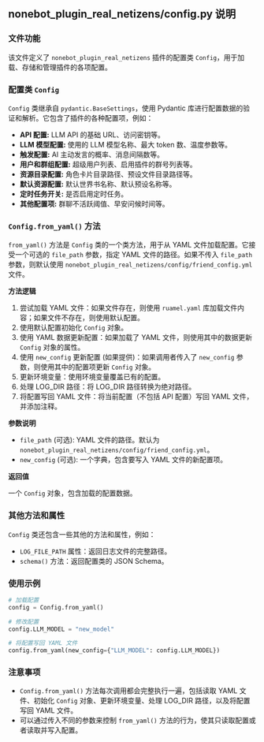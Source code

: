 ## nonebot_plugin_real_netizens/config.py 说明

### 文件功能

该文件定义了 `nonebot_plugin_real_netizens` 插件的配置类 `Config`，用于加载、存储和管理插件的各项配置。

### 配置类 `Config`

`Config` 类继承自 `pydantic.BaseSettings`，使用 Pydantic 库进行配置数据的验证和解析。它包含了插件的各种配置项，例如：

*   **API 配置:** LLM API 的基础 URL、访问密钥等。
*   **LLM 模型配置:** 使用的 LLM 模型名称、最大 token 数、温度参数等。
*   **触发配置:** AI 主动发言的概率、消息间隔数等。
*   **用户和群组配置:** 超级用户列表、启用插件的群号列表等。
*   **资源目录配置:** 角色卡片目录路径、预设文件目录路径等。
*   **默认资源配置:** 默认世界书名称、默认预设名称等。
*   **定时任务开关:** 是否启用定时任务。
*   **其他配置项:** 群聊不活跃阈值、早安问候时间等。

### `Config.from_yaml()` 方法

`from_yaml()` 方法是 `Config` 类的一个类方法，用于从 YAML 文件加载配置。它接受一个可选的 `file_path` 参数，指定 YAML 文件的路径。如果不传入 `file_path` 参数，则默认使用 `nonebot_plugin_real_netizens/config/friend_config.yml` 文件。

**方法逻辑**

1.  尝试加载 YAML 文件：如果文件存在，则使用 `ruamel.yaml` 库加载文件内容；如果文件不存在，则使用默认配置。
2.  使用默认配置初始化 `Config` 对象。
3.  使用 YAML 数据更新配置：如果加载了 YAML 文件，则使用其中的数据更新 `Config` 对象的属性。
4.  使用 `new_config` 更新配置 (如果提供)：如果调用者传入了 `new_config` 参数，则使用其中的配置项更新 `Config` 对象。
5.  更新环境变量：使用环境变量覆盖已有的配置。
6.  处理 LOG\_DIR 路径：将 LOG\_DIR 路径转换为绝对路径。
7.  将配置写回 YAML 文件：将当前配置（不包括 API 配置）写回 YAML 文件，并添加注释。

**参数说明**

*   `file_path` (可选): YAML 文件的路径。默认为 `nonebot_plugin_real_netizens/config/friend_config.yml`。
*   `new_config` (可选): 一个字典，包含要写入 YAML 文件的新配置项。

**返回值**

一个 `Config` 对象，包含加载的配置数据。

### 其他方法和属性

`Config` 类还包含一些其他的方法和属性，例如：

*   `LOG_FILE_PATH` 属性：返回日志文件的完整路径。
*   `schema()` 方法：返回配置类的 JSON Schema。

### 使用示例

```python
# 加载配置
config = Config.from_yaml()

# 修改配置
config.LLM_MODEL = "new_model"

# 将配置写回 YAML 文件
config.from_yaml(new_config={"LLM_MODEL": config.LLM_MODEL})
```

### 注意事项

*   `Config.from_yaml()` 方法每次调用都会完整执行一遍，包括读取 YAML 文件、初始化 `Config` 对象、更新环境变量、处理 LOG\_DIR 路径，以及将配置写回 YAML 文件。
*   可以通过传入不同的参数来控制 `from_yaml()` 方法的行为，使其只读取配置或者读取并写入配置。